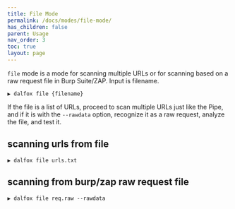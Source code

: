 ```yaml
---
title: File Mode
permalink: /docs/modes/file-mode/
has_children: false
parent: Usage
nav_order: 3
toc: true
layout: page
---
```


`file` mode is a mode for scanning multiple URLs or for scanning based on a raw request file in Burp Suite/ZAP. Input is filename.

```shell
▶ dalfox file {filename}
```

If the file is a list of URLs, proceed to scan multiple URLs just like the Pipe, and if it is with the `--rawdata` option, recognize it as a raw request, analyze the file, and test it.

## scanning urls from file
```shell
▶ dalfox file urls.txt
```

## scanning from burp/zap raw request file
```shell
▶ dalfox file req.raw --rawdata
```
